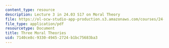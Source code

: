 ```yaml
---
content_type: resource
description: Lecture 3 in 24.03 S17 on Moral Theory
file: https://ol-ocw-studio-app-production.s3.amazonaws.com/courses/24-03-good-food-ethics-and-politics-of-food-spring-2017/7140ce8c933049452724b1bc75683ba3_MIT24_03S17_lec03.pdf
file_type: application/pdf
resourcetype: Document
title: Three Moral Theories
uid: 7140ce8c-9330-4945-2724-b1bc75683ba3
---
```

